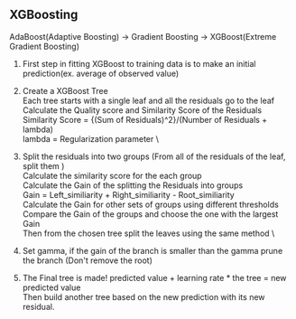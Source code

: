 ## XGBoosting

AdaBoost(Adaptive Boosting) -> Gradient Boosting -> XGBoost(Extreme Gradient Boosting)

1. First step in fitting XGBoost to training data is to make an initial prediction(ex. average of observed value)
2. Create a XGBoost Tree \
Each tree starts with a single leaf and all the residuals go to the leaf \
Calculate the Quality score and Similarity Score of the Residuals \
Similarity Score = {(Sum of Residuals)^2}/(Number of Residuals + lambda) \
lambda = Regularization parameter \
3. Split the residuals into two groups (From all of the residuals of the leaf, split them )\
Calculate the similarity score for the each group \
Calculate the Gain of the splitting the Residuals into groups\
Gain = Left_similiarity + Right_similiarity - Root_similiarity \
Calculate the Gain for other sets of groups using different thresholds \
Compare the Gain of the groups and choose the one with the largest Gain \
Then from the chosen tree split the leaves using the same method \
4. Set gamma, if the gain of the branch is smaller than the gamma prune the branch (Don't remove the root)

5. The Final tree is made!
predicted value + learning rate * the tree
= new predicted value \
Then build another tree based on the new prediction with its new residual.


